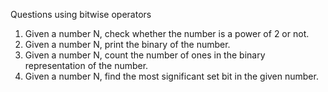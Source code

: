 Questions using bitwise operators

1. Given a number N, check whether the number is a power of 2 or not.
2. Given a number N, print the binary of the number.
3. Given a number N, count the number of ones in the binary representation of the number.
4. Given a number N, find the most significant set bit in the given number.
